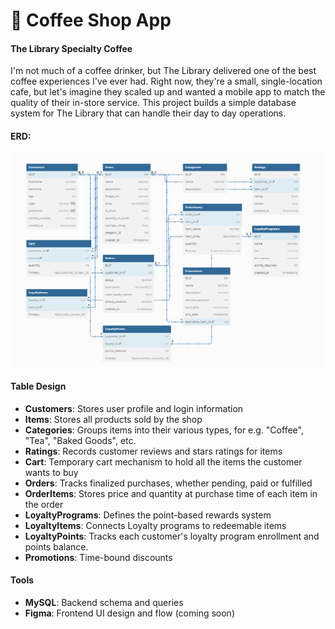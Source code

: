 # 📕 Coffee Shop App

#### The Library Specialty Coffee
I'm not much of a coffee drinker, but The Library delivered one of the best coffee experiences I've ever had. Right now, they're a small, single-location cafe, but let's imagine they scaled up and wanted a mobile app to match the quality of their in-store service. This project builds a simple database system for The Library that can handle their day to day operations.

#### ERD:
![ERD](./assets/ERD.png)

#### Table Design
- **Customers**: Stores user profile and login information
- **Items**: Stores all products sold by the shop
- **Categories**: Groups items into their various types, for e.g. "Coffee", "Tea", "Baked Goods", etc.
- **Ratings**: Records customer reviews and stars ratings for items
- **Cart**: Temporary cart mechanism to hold all the items the customer wants to buy
- **Orders**: Tracks finalized purchases, whether pending, paid or fulfilled
- **OrderItems**: Stores price and quantity at purchase time of each item in the order
- **LoyaltyPrograms**: Defines the point-based rewards system
- **LoyaltyItems**: Connects Loyalty programs to redeemable items
- **LoyaltyPoints**: Tracks each customer's loyalty program enrollment and points balance.
- **Promotions**: Time-bound discounts 


#### Tools
- **MySQL**: Backend schema and queries
- **Figma**: Frontend UI design and flow (coming soon)


